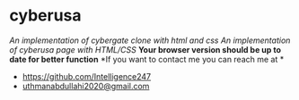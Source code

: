 # cyberusa
*An implementation of cybergate clone with html and css*
*An implementation of cyberusa page with HTML/CSS*
**Your browser version should be up to date for better function**
*If you want to contact me you can reach me at *
- https://github.com/Intelligence247
- uthmanabdullahi2020@gmail.com
